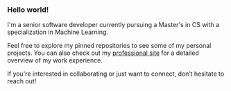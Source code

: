 ### Hello world!

I'm a senior software developer currently pursuing a Master's in CS with a specialization in Machine Learning.

Feel free to explore my pinned repositories to see some of my personal projects. You can also check out my [professional site](https://TamaraAlhajj.github.io) for a detailed overview of my work experience.

If you're interested in collaborating or just want to connect, don’t hesitate to reach out!
